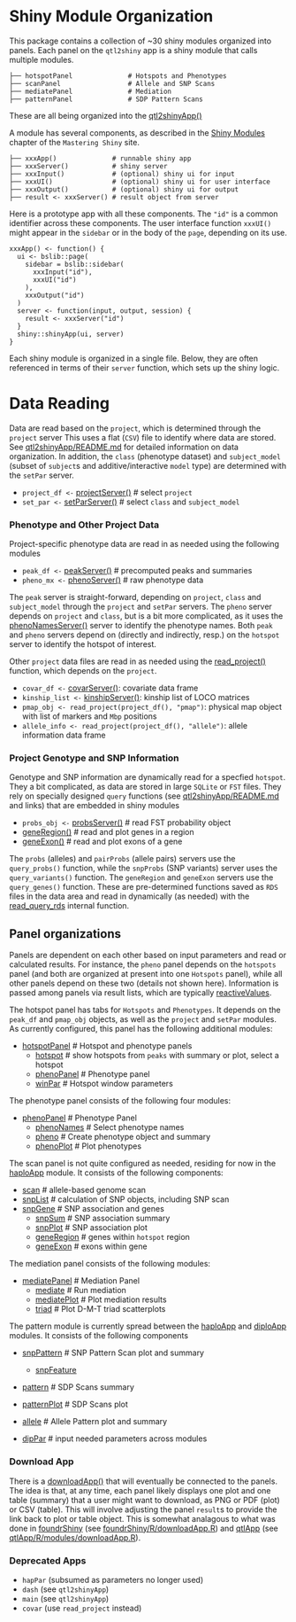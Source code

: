 # Shiny Module Organization

This package contains a collection of ~30 shiny modules organized
into panels.
Each panel on the `qtl2shiny` app is a shiny module that calls multiple
modules.

```
├── hotspotPanel              # Hotspots and Phenotypes
├── scanPanel                 # Allele and SNP Scans
├── mediatePanel              # Mediation
├── patternPanel              # SDP Pattern Scans
```

These are all being organized into the
[qtl2shinyApp()](https://github.com/byandell-sysgen/qtl2shiny/blob/refactor/R/qtl2shinyApp.R)

A module has several components, as described in the
[Shiny Modules](https://mastering-shiny.org/scaling-modules.html)
chapter of the `Mastering Shiny` site.

```
├── xxxApp()              # runnable shiny app
├── xxxServer()           # shiny server
├── xxxInput()            # (optional) shiny ui for input
├── xxxUI()               # (optional) shiny ui for user interface
├── xxxOutput()           # (optional) shiny ui for output
├── result <- xxxServer() # result object from server
```

Here is a prototype app with all these components.
The `"id"` is a common identifier across these components.
The user interface function `xxxUI()` might appear in the `sidebar`
or in the body of the `page`, depending on its use.

```
xxxApp() <- function() {
  ui <- bslib::page(
    sidebar = bslib::sidebar(
      xxxInput("id"),
      xxxUI("id")
    ),
    xxxOutput("id")
  )
  server <- function(input, output, session) {
    result <- xxxServer("id")
  }
  shiny::shinyApp(ui, server)
}
```

Each shiny module is organized in a single file.
Below, they are often referenced in terms of their `server` function,
which sets up the shiny logic.

# Data Reading

Data are read based on the `project`, which is determined through the 
`project` server
This uses a flat (`CSV`) file to identify where data are stored.
See
[qtl2shinyApp/README.md](https://github.com/byandell-sysgen/qtl2shinyApp/blob/main/README.md)
for detailed information on data organization.
In addition, the 
`class` (phenotype dataset) and
`subject_model` (subset of `subject`s and additive/interactive `model` type)
are determined with the `setPar` server.

- `project_df <-` [projectServer()](https://github.com/byandell-sysgen/qtl2shiny/blob/refactor/R/projectApp.R) # select `project`
- `set_par <-` [setParServer()](https://github.com/byandell-sysgen/qtl2shiny/blob/refactor/R/setParApp.R) # select `class` and `subject_model`

### Phenotype and Other Project Data

Project-specific phenotype data are read in as needed using the following modules 

- `peak_df <-` [peakServer()](https://github.com/byandell-sysgen/qtl2shiny/blob/refactor/R/peakApp.R) # precomputed peaks and summaries
- `pheno_mx <-` [phenoServer()](https://github.com/byandell-sysgen/qtl2shiny/blob/refactor/R/phenoApp.R) # raw phenotype data

The `peak` server is straight-forward, depending on `project`, `class` and `subject_model`
through the `project` and `setPar` servers.
The `pheno` server depends on `project` and `class`, but is a bit more complicated, as it uses the
[phenoNamesServer()](https://github.com/byandell-sysgen/qtl2shiny/blob/refactor/R/phenoNamesApp.R)
server to identify the phenotype names.
Both `peak` and `pheno` servers depend on (directly and indirectly, resp.)
on the `hotspot` server to identify the hotspot of interest.

Other `project` data files are read in as needed using the
[read_project()](https://github.com/byandell-sysgen/qtl2shiny/blob/refactor/R/readproject.R)
function, which depends on the `project`.

- `covar_df <-` [covarServer()](https://github.com/byandell-sysgen/qtl2shiny/blob/refactor/R/covarApp.R): covariate data frame
- `kinship_list <-` [kinshipServer()](https://github.com/byandell-sysgen/qtl2shiny/blob/refactor/R/kinshipApp.R): kinship list of LOCO matrices
- `pmap_obj <- read_project(project_df(), "pmap")`: physical map object with list of markers and `Mbp` positions
- `allele_info <- read_project(project_df(), "allele")`: allele information data frame

### Project Genotype and SNP Information

Genotype and SNP information are dynamically read for a specfied `hotspot`.
They a bit complicated, as data are stored in large `SQLite` or `FST` files.
They rely on specially designed `query` functions (see
[qtl2shinyApp/README.md](https://github.com/byandell-sysgen/qtl2shinyApp/blob/main/README.md)
and links) that are embedded in shiny modules

- `probs_obj <-` [probsServer()](https://github.com/byandell-sysgen/qtl2shiny/blob/refactor/R/probsApp.R) # read FST probability object
- [geneRegion()](https://github.com/byandell-sysgen/qtl2shiny/blob/refactor/R/geneRegionApp.R) # read and plot genes in a region
- [geneExon()](https://github.com/byandell-sysgen/qtl2shiny/blob/refactor/R/geneExonApp.R) # read and plot exons of a gene

The `probs` (alleles) and `pairProbs` (allele pairs) servers use the
`query_probs()` function, while the
`snpProbs` (SNP variants) server uses the
`query_variants()` function.
The `geneRegion` and `geneExon` servers use the
`query_genes()` function.
These are pre-determined functions saved as `RDS` files in the
data area and read in dynamically (as needed) with the
[read_query_rds](https://github.com/byandell-sysgen/qtl2shiny/blob/refactor/R/read_query_rds.R)
internal function.

## Panel organizations

Panels are dependent on each other based on input parameters
and read or calculated results.
For instance, the `pheno` panel depends on the `hotspots` panel
(and both are organized at present into one `Hotspots` panel),
while all other panels depend on these two (details not shown here).
Information is passed among panels via result lists,
which are typically
[reactiveValues](https://mastering-shiny.org/reactivity-objects.html).

The hotspot panel has tabs for `Hotspots` and `Phenotypes`.
It depends on the `peak_df` and `pmap_obj` objects, as well as the
`project` and `setPar` modules.
As currently configured, this panel has the following additional modules:

- [hotspotPanel](https://github.com/byandell-sysgen/qtl2shiny/blob/refactor/R/hotspotPanelApp.R) # Hotspot and phenotype panels
  - [hotspot](https://github.com/byandell-sysgen/qtl2shiny/blob/refactor/R/hotspotApp.R) # show hotspots from `peaks` with summary or plot, select a hotspot
  - [phenoPanel](https://github.com/byandell-sysgen/qtl2shiny/blob/refactor/R/phenoPanelApp.R) # Phenotype panel
  - [winPar](https://github.com/byandell-sysgen/qtl2shiny/blob/refactor/R/winParApp.R) # Hotspot window parameters
  
The phenotype panel consists of the following four modules:

- [phenoPanel](https://github.com/byandell-sysgen/qtl2shiny/blob/refactor/R/phenoPanelApp.R)                # Phenotype Panel
  - [phenoNames](https://github.com/byandell-sysgen/qtl2shiny/blob/refactor/R/phenoNamesApp.R)            # Select phenotype names
  - [pheno](https://github.com/byandell-sysgen/qtl2shiny/blob/refactor/R/phenoApp.R)                 # Create phenotype object and summary
  - [phenoPlot](https://github.com/byandell-sysgen/qtl2shiny/blob/refactor/R/phenoPlotApp.R)             # Plot phenotypes

The scan panel is not quite configured as needed,
residing for now in the
[haploApp](https://github.com/byandell-sysgen/qtl2shiny/blob/refactor/R/haploApp.R)
module.
It consists of the following components:

- [scan](https://github.com/byandell-sysgen/qtl2shiny/blob/refactor/R/scanApp.R) # allele-based genome scan
- [snpList](https://github.com/byandell-sysgen/qtl2shiny/blob/refactor/R/snpListApp.R) # calculation of SNP objects, including SNP scan
- [snpGene](https://github.com/byandell-sysgen/qtl2shiny/blob/refactor/R/snpGeneApp.R) # SNP association and genes
  - [snpSum](https://github.com/byandell-sysgen/qtl2shiny/blob/refactor/R/snpSumApp.R) # SNP association summary
  - [snpPlot](https://github.com/byandell-sysgen/qtl2shiny/blob/refactor/R/snpPlotApp.R) # SNP association plot
  - [geneRegion](https://github.com/byandell-sysgen/qtl2shiny/blob/refactor/R/geneRegionApp.R) # genes within `hotspot` region
  - [geneExon](https://github.com/byandell-sysgen/qtl2shiny/blob/refactor/R/geneExonApp.R) # exons within gene

The mediation panel consists of the following modules:

- [mediatePanel](https://github.com/byandell-sysgen/qtl2shiny/blob/refactor/R/phenoPanelApp.R)              # Mediation Panel
  - [mediate](https://github.com/byandell-sysgen/qtl2shiny/blob/refactor/R/phenoNamesApp.R)         # Run mediation
  - [mediatePlot](https://github.com/byandell-sysgen/qtl2shiny/blob/refactor/R/phenoApp.R)                       # Plot mediation results
  - [triad](https://github.com/byandell-sysgen/qtl2shiny/blob/refactor/R/triadApp.R)         # Plot D-M-T triad scatterplots

The pattern module is currently spread between the
[haploApp](https://github.com/byandell-sysgen/qtl2shiny/blob/refactor/R/haploApp.R)
and
[diploApp](https://github.com/byandell-sysgen/qtl2shiny/blob/refactor/R/diploApp.R)
modules.
It consists of the following components

- [snpPattern](https://github.com/byandell-sysgen/qtl2shiny/blob/refactor/R/snpPatternApp.R) # SNP Pattern Scan plot and summary
  - [snpFeature](https://github.com/byandell-sysgen/qtl2shiny/blob/refactor/R/snpFeatureApp.R)

- [pattern](https://github.com/byandell-sysgen/qtl2shiny/blob/refactor/R/patternApp.R) # SDP Scans summary
- [patternPlot](https://github.com/byandell-sysgen/qtl2shiny/blob/refactor/R/patternPlotApp.R) # SDP Scans plot
- [allele](https://github.com/byandell-sysgen/qtl2shiny/blob/refactor/R/alleleApp.R) # Allele Pattern plot and summary
- [dipPar](https://github.com/byandell-sysgen/qtl2shiny/blob/refactor/R/dipParApp.R) # input needed parameters across modules

### Download App

There is a
[downloadApp()](https://github.com/byandell-sysgen/qtl2shiny/blob/refactor/R/downloadApp.R)
that will eventually be connected to the panels.
The idea is that, at any time, each panel likely displays one plot
and one table (summary) that a user might want to download,
as PNG or PDF (plot) or CSV (table).
This will involve adjusting the panel `result`s to provide the
link back to plot or table object.
This is somewhat analagous to what was done in
[foundrShiny](https://github.com/AttieLab-Systems-Genetics/foundrShiny)
(see [foundrShiny/R/downloadApp.R](https://github.com/AttieLab-Systems-Genetics/foundrShiny/blob/main/R/downloadApp.R))
and
[qtlApp](https://github.com/AttieLab-Systems-Genetics/qtlApp)
(see [qtlApp/R/modules/downloadApp.R](https://github.com/AttieLab-Systems-Genetics/qtlApp/blob/refactor/fs-reorg/R/modules/downloadApp.R)).

### Deprecated Apps

- `hapPar` (subsumed as parameters no longer used)
- `dash` (see `qtl2shinyApp`)
- `main` (see `qtl2shinyApp`)
- `covar` (use `read_project` instead)
